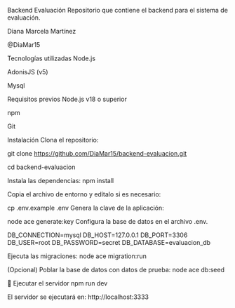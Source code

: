 Backend Evaluación
Repositorio que contiene el backend para el sistema de evaluación.


Diana Marcela Martínez

@DiaMar15

Tecnologías utilizadas
Node.js

AdonisJS (v5)

Mysql

Requisitos previos
Node.js v18 o superior

npm

Git

Instalación
Clona el repositorio:

git clone https://github.com/DiaMar15/backend-evaluacion.git

cd backend-evaluacion

Instala las dependencias:
npm install

Copia el archivo de entorno y edítalo si es necesario:

cp .env.example
.env
Genera la clave de la aplicación:

node ace generate:key
Configura la base de datos en el archivo .env.


DB_CONNECTION=mysql
DB_HOST=127.0.0.1
DB_PORT=3306
DB_USER=root
DB_PASSWORD=secret
DB_DATABASE=evaluacion_db

Ejecuta las migraciones:
node ace migration:run

(Opcional) Poblar la base de datos con datos de prueba:
node ace db:seed

🏁 Ejecutar el servidor
npm run dev

El servidor se ejecutará en:
http://localhost:3333

